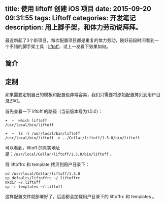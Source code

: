title: 使用 liftoff 创建 iOS 项目
date: 2015-09-20 09:31:55
tags: Liftoff
categories: 开发笔记
description: 用上脚手架，和体力劳动说拜拜。
---

最近新起了3个新项目，每次配置项目都是重复的体力劳动，刚好前段时间看到一个不错的脚手架工具：[liftoff](https://github.com/thoughtbot/liftoff)，试上一发看下效果如何。

## 简介

## 定制

如果需要定制自己的模板和配置也非常容易，我们只需要将原始配置拷贝到用户目录即可。

首先查看一下 liftoff 的路径（当前版本号为1.5.0）：

    ➜  ~  which liftoff
    /usr/local/bin/liftoff

    ➜  ~  ls -l /usr/local/bin/liftoff
    /usr/local/bin/liftoff -> ../Cellar/liftoff/1.5.0/bin/liftoff

可以看到，liftoff 的真实地址是：`/usr/local/Cellar/liftoff/1.5.0/bin/liftoff` 。

将 liftoffrc 和 template 拷贝到用户目录下：

    cd /usr/local/Cellar/liftoff/1.5.0
    cp defaults/liftoffrc ~/.liftoffrc
    mkdir ~/.liftoff
    cp -r templates ~/.liftoff

这样配置文件就部署好了，后面都会加载用户目录下的 liftoffrc 和 templates 。
